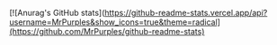 [![Anurag's GitHub stats](https://github-readme-stats.vercel.app/api?username=MrPurples&show_icons=true&theme=radical](https://github.com/MrPurples/github-readme-stats)
